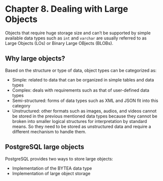 # Chapter 8. Dealing with Large Objects

Objects that require huge storage size and can’t be supported by simple available data types such as `int` and `varchar` are usually referred to as Large Objects (LOs) or Binary Large OBjects (BLOBs).

## Why large objects?

Based on the structure or type of data, object types can be categorized as:

* Simple: related to data that can be organized in simple tables and data types
* Complex: deals with requirements such as that of user-defined data types
* Semi-structured: forms of data types such as XML and JSON fit into this category
* Unstructured: other formats such as images, audios, and videos cannot be stored in the previous mentioned data types because they cannot be broken into smaller logical structures for interpretation by standard means. So they need to be stored as unstructured data and require a different mechanism to handle them.

## PostgreSQL large objects

PostgreSQL provides two ways to store large objects:

* Implementation of the BYTEA data type
* Implementation of large object storage
